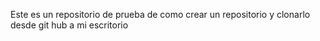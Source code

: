 Este es un repositorio de prueba de como crear un repositorio y clonarlo desde git hub a mi escritorio
